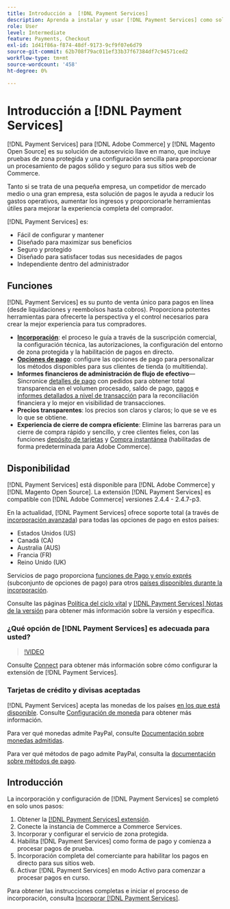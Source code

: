 ```yaml
---
title: Introducción a  [!DNL Payment Services]
description: Aprenda a instalar y usar [!DNL Payment Services] como solución de procesamiento de pagos segura, sólida y lista para usar para tus sitios web [!DNL Adobe Commerce] y [!DNL Magento Open Source] de.
role: User
level: Intermediate
feature: Payments, Checkout
exl-id: 1d41f86a-f874-48df-9173-9cf9f07e6d79
source-git-commit: 62b708f79ac011ef33b37f67384df7c94571ced2
workflow-type: tm+mt
source-wordcount: '458'
ht-degree: 0%

---
```


# Introducción a [!DNL Payment Services]

[!DNL Payment Services] para [!DNL Adobe Commerce] y [!DNL Magento Open Source] es su solución de autoservicio llave en mano, que incluye pruebas de zona protegida y una configuración sencilla para proporcionar un procesamiento de pagos sólido y seguro para sus sitios web de Commerce.

Tanto si se trata de una pequeña empresa, un competidor de mercado medio o una gran empresa, esta solución de pagos le ayuda a reducir los gastos operativos, aumentar los ingresos y proporcionarle herramientas útiles para mejorar la experiencia completa del comprador.

[!DNL Payment Services] es:

* Fácil de configurar y mantener
* Diseñado para maximizar sus beneficios
* Seguro y protegido
* Diseñado para satisfacer todas sus necesidades de pagos
* Independiente dentro del administrador

## Funciones

[!DNL Payment Services] es su punto de venta único para pagos en línea (desde liquidaciones y reembolsos hasta cobros). Proporciona potentes herramientas para ofrecerte la perspectiva y el control necesarios para crear la mejor experiencia para tus compradores.

* [**Incorporación**](onboard.md): el proceso le guía a través de la suscripción comercial, la configuración técnica, las autorizaciones, la configuración del entorno de zona protegida y la habilitación de pagos en directo.
* [**Opciones de pago**](payments-options.md): configure las opciones de pago para personalizar los métodos disponibles para sus clientes de tienda (o multitienda).
* **Informes financieros de administración de flujo de efectivo**—Sincronice [detalles de pago](order-payment-status.md) con pedidos para obtener total transparencia en el volumen procesado, saldo de pago, [pagos](payouts.md) e [informes detallados a nivel de transacción](transactions.md) para la reconciliación financiera y lo mejor en visibilidad de transacciones.
* **Precios transparentes**: los precios son claros y claros; lo que se ve es lo que se obtiene.
* **Experiencia de cierre de compra eficiente**: Elimine las barreras para un cierre de compra rápido y sencillo, y cree clientes fieles, con las funciones [depósito de tarjetas](vaulting.md) y [Compra instantánea](https://experienceleague.adobe.com/docs/commerce-admin/stores-sales/point-of-purchase/checkout-instant-purchase.html?lang=es) (habilitadas de forma predeterminada para Adobe Commerce).

## Disponibilidad

[!DNL Payment Services] está disponible para [!DNL Adobe Commerce] y [!DNL Magento Open Source]. La extensión [!DNL Payment Services] es compatible con [!DNL Adobe Commerce] versiones 2.4.4 - 2.4.7-p3.

En la actualidad, [!DNL Payment Services] ofrece soporte total (a través de [incorporación avanzada](../payment-services/production.md#advanced-onboarding)) para todas las opciones de pago en estos países:

* Estados Unidos (US)
* Canadá (CA)
* Australia (AUS)
* Francia (FR)
* Reino Unido (UK)

Servicios de pago proporciona [funciones de Pago y envío exprés](../payment-services/payments-options.md) (subconjunto de opciones de pago) para otros [países disponibles durante la incorporación](../payment-services/production.md#complete-merchant-onboarding).

Consulte las páginas [Política del ciclo vital](https://experienceleague.adobe.com/docs/commerce-operations/release/planning/lifecycle-policy.html?lang=es) y [[!DNL Payment Services] Notas de la versión](release-notes.md) para obtener más información sobre la versión y específica.

### ¿Qué opción de [!DNL Payment Services] es adecuada para usted?

>[!VIDEO](https://video.tv.adobe.com/v/3447921?captions=spa)

Consulte [Connect](connect.md) para obtener más información sobre cómo configurar la extensión de [!DNL Payment Services].

### Tarjetas de crédito y divisas aceptadas

[!DNL Payment Services] acepta las monedas de los países [en los que está disponible](#availability). Consulte [Configuración de moneda](https://experienceleague.adobe.com/docs/commerce-admin/stores-sales/site-store/currency/currency-configuration.html?lang=es) para obtener más información.

Para ver qué monedas admite PayPal, consulte [Documentación sobre monedas admitidas](https://developer.paypal.com/docs/reports/reference/paypal-supported-currencies/).

Para ver qué métodos de pago admite PayPal, consulta la [documentación sobre métodos de pago](https://developer.paypal.com/docs/checkout/payment-methods/).

## Introducción

La incorporación y configuración de [!DNL Payment Services] se completó en solo unos pasos:

1. Obtener la [[!DNL Payment Services] extensión](install.md).
1. Conecte la instancia de Commerce a Commerce Services.
1. Incorporar y configurar el servicio de zona protegida.
1. Habilita [!DNL Payment Services] como forma de pago y comienza a procesar pagos de prueba.
1. Incorporación completa del comerciante para habilitar los pagos en directo para sus sitios web.
1. Activar [!DNL Payment Services] en modo Activo para comenzar a procesar pagos en curso.

Para obtener las instrucciones completas e iniciar el proceso de incorporación, consulta [Incorporar [!DNL Payment Services]](onboard.md).
